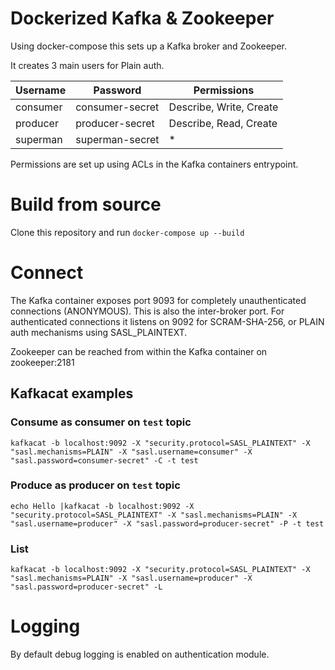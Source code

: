 # Dockerized Kafka & Zookeeper

Using docker-compose this sets up a Kafka broker and Zookeeper.

It creates 3 main users for Plain auth.

|Username|Password|Permissions|
|---|---|---|
|consumer| consumer-secret|Describe, Write, Create|
|producer| producer-secret|Describe, Read, Create|
|superman| superman-secret|*|

Permissions are set up using ACLs in the Kafka containers entrypoint.

# Build from source

Clone this repository and run `docker-compose up --build`

# Connect
The Kafka container exposes port 9093 for completely unauthenticated connections (ANONYMOUS). This is also the inter-broker port.
For authenticated connections it listens on 9092 for SCRAM-SHA-256, or PLAIN auth mechanisms using SASL_PLAINTEXT.

Zookeeper can be reached from within the Kafka container on zookeeper:2181

## Kafkacat examples
### Consume as consumer on `test` topic
`kafkacat -b localhost:9092 -X "security.protocol=SASL_PLAINTEXT" -X "sasl.mechanisms=PLAIN" -X "sasl.username=consumer" -X "sasl.password=consumer-secret" -C -t test`

### Produce as producer on `test` topic
`echo Hello |kafkacat -b localhost:9092 -X "security.protocol=SASL_PLAINTEXT" -X "sasl.mechanisms=PLAIN" -X "sasl.username=producer" -X "sasl.password=producer-secret" -P -t test`

### List
`kafkacat -b localhost:9092 -X "security.protocol=SASL_PLAINTEXT" -X "sasl.mechanisms=PLAIN" -X "sasl.username=producer" -X "sasl.password=producer-secret" -L`

# Logging

By default debug logging is enabled on authentication module.